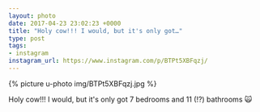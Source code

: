 ```yaml
---
layout: photo
date: 2017-04-23 23:02:23 +0000
title: "Holy cow!!! I would, but it's only got…"
type: post
tags:
- instagram
instagram_url: https://www.instagram.com/p/BTPt5XBFqzj/
---
```


{% picture u-photo img/BTPt5XBFqzj.jpg %}

Holy cow!!! I would, but it's only got 7 bedrooms and 11 (!?) bathrooms 🙀
